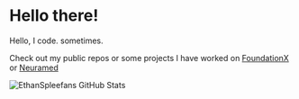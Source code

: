 # Hello there! 

Hello, I code. sometimes.

Check out my public repos or some projects I have worked on [FoundationX](https://foundationxservers.com) or [Neuramed](https://neuramedicals.com)


![EthanSpleefans GitHub Stats](https://github-stats-eight-amber.vercel.app/api?username=ethanspleefan)
